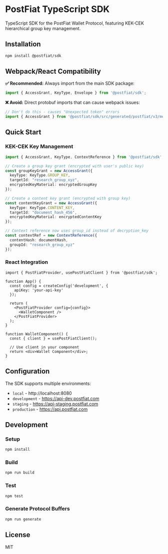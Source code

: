 # PostFiat TypeScript SDK

TypeScript SDK for the PostFiat Wallet Protocol, featuring KEK-CEK hierarchical group key management.

## Installation

```bash
npm install @postfiat/sdk
```

## Webpack/React Compatibility

**✅ Recommended:** Always import from the main SDK package:
```typescript
import { AccessGrant, KeyType, Envelope } from '@postfiat/sdk';
```

**❌ Avoid:** Direct protobuf imports that can cause webpack issues:
```typescript
// Don't do this - causes "Unexpected token" errors
import { AccessGrant } from '@postfiat/sdk/src/generated/postfiat/v3/messages_pb';
```

## Quick Start

### KEK-CEK Key Management

```typescript
import { AccessGrant, KeyType, ContextReference } from '@postfiat/sdk';

// Create a group key grant (encrypted with user's public key)
const groupKeyGrant = new AccessGrant({
  keyType: KeyType.GROUP_KEY,
  targetId: "research_group_xyz",
  encryptedKeyMaterial: encryptedGroupKey
});

// Create a content key grant (encrypted with group key)
const contentKeyGrant = new AccessGrant({
  keyType: KeyType.CONTENT_KEY,
  targetId: "document_hash_456",
  encryptedKeyMaterial: encryptedContentKey
});

// Context reference now uses group_id instead of decryption_key
const contextRef = new ContextReference({
  contentHash: documentHash,
  groupId: "research_group_xyz"
});
```

### React Integration

```tsx
import { PostFiatProvider, usePostFiatClient } from '@postfiat/sdk';

function App() {
  const config = createConfig('development', {
    apiKey: 'your-api-key'
  });

  return (
    <PostFiatProvider config={config}>
      <WalletComponent />
    </PostFiatProvider>
  );
}

function WalletComponent() {
  const { client } = usePostFiatClient();
  
  // Use client in your component
  return <div>Wallet Component</div>;
}
```

## Configuration

The SDK supports multiple environments:

- `local` - http://localhost:8080
- `development` - https://api-dev.postfiat.com  
- `staging` - https://api-staging.postfiat.com
- `production` - https://api.postfiat.com

## Development

### Setup

```bash
npm install
```

### Build

```bash
npm run build
```

### Test

```bash
npm test
```

### Generate Protocol Buffers

```bash
npm run generate
```

## License

MIT